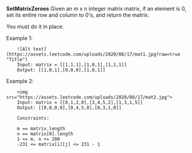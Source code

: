 **SetMatrixZeroes**
Given an m x n integer matrix matrix, if an element is 0, set its entire row and column to 0's, and return the matrix.

You must do it in place.

 

Example 1:

```
    ![Alt text](https://assets.leetcode.com/uploads/2020/08/17/mat1.jpg?raw=true "Title")
    Input: matrix = [[1,1,1],[1,0,1],[1,1,1]]
    Output: [[1,0,1],[0,0,0],[1,0,1]]

```
Example 2:

```
    <img src="https://assets.leetcode.com/uploads/2020/08/17/mat2.jpg">
    Input: matrix = [[0,1,2,0],[3,4,5,2],[1,3,1,5]]
    Output: [[0,0,0,0],[0,4,5,0],[0,3,1,0]]

```

 
```
    Constraints:

    m == matrix.length
    n == matrix[0].length
    1 <= m, n <= 200
    -231 <= matrix[i][j] <= 231 - 1

```